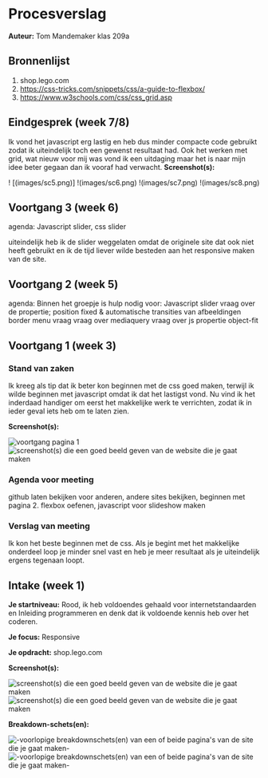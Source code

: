# Procesverslag
**Auteur:** Tom Mandemaker klas 209a



## Bronnenlijst
1. shop.lego.com
2. https://css-tricks.com/snippets/css/a-guide-to-flexbox/
3. https://www.w3schools.com/css/css_grid.asp



## Eindgesprek (week 7/8)

Ik vond het javascript erg lastig en heb dus minder compacte code gebruikt zodat ik uiteindelijk toch een gewenst resultaat had.
Ook het werken met grid, wat nieuw voor mij was vond ik een uitdaging maar het is naar mijn idee beter gegaan dan ik vooraf had verwacht.
**Screenshot(s):**

! [(images/sc5.png)]
!(images/sc6.png)
!(images/sc7.png)
!(images/sc8.png)



## Voortgang 3 (week 6)

agenda: Javascript slider, css slider

uiteindelijk heb ik de slider weggelaten omdat de originele site dat ook niet heeft gebruikt en ik de tijd liever wilde besteden aan het responsive maken van de site.



## Voortgang 2 (week 5)

agenda:
Binnen het groepje is hulp nodig voor:
Javascript slider
vraag over de propertie; position fixed & automatische transities van afbeeldingen
border menu vraag
vraag over mediaquery
vraag over js propertie
object-fit






## Voortgang 1 (week 3)

### Stand van zaken

Ik kreeg als tip dat ik beter kon beginnen met de css goed maken, terwijl ik wilde beginnen met
javascript omdat ik dat het lastigst vond.
Nu vind ik het inderdaad handiger om eerst het makkelijke werk te verrichten, zodat ik in ieder geval
iets heb om te laten zien.

**Screenshot(s):**

![voortgang pagina 1](images/sc3.png)
![screenshot(s) die een goed beeld geven van de website die je gaat maken](images/sc4.png)
### Agenda voor meeting

github laten bekijken voor anderen, andere sites bekijken, beginnen met pagina 2.
flexbox oefenen, javascript voor slideshow maken

### Verslag van meeting

Ik kon het beste beginnen met de css. Als je begint met het makkelijke onderdeel loop je minder snel vast en heb je meer resultaat als je uiteindelijk ergens tegenaan loopt.



## Intake (week 1)

**Je startniveau:** Rood, ik heb voldoendes gehaald voor internetstandaarden en Inleiding programmeren en denk dat ik voldoende kennis heb over het coderen.

**Je focus:** Responsive

**Je opdracht:** shop.lego.com

**Screenshot(s):**

![screenshot(s) die een goed beeld geven van de website die je gaat maken](images/sc2.png)
![screenshot(s) die een goed beeld geven van de website die je gaat maken](images/sc1.png)

**Breakdown-schets(en):**

![-voorlopige breakdownschets(en) van een of beide pagina's van de site die je gaat maken-](images/schets1.jpeg)
![-voorlopige breakdownschets(en) van een of beide pagina's van de site die je gaat maken-](images/schets2.jpeg)
